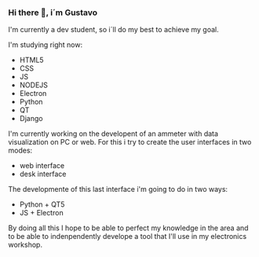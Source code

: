 ### Hi there 👋, i´m Gustavo

I'm currently a dev student, so i´ll do my best to achieve my goal.

I'm studying right now:
  * HTML5
  * CSS
  * JS
  * NODEJS
  * Electron
  * Python
  * QT
  * Django

I'm currently working on the developent of an ammeter with data visualization on PC or web.
For this i try to create  the user interfaces in two modes: 
  * web interface 
  * desk interface

The developmente of this last interface i'm going to do in two ways:
  * Python + QT5
  * JS + Electron

By doing all this I hope to be able to perfect my knowledge in the area and to be able to indenpendently develope a tool that I'll use in my electronics workshop.

<!--
**chulkx/chulkx** is a ✨ _special_ ✨ repository because its `README.md` (this file) appears on your GitHub profile.

Here are some ideas to get you started:

- 🔭 I’m currently working on ...
- 🌱 I’m currently learning ...
- 👯 I’m looking to collaborate on ...
- 🤔 I’m looking for help with ...
- 💬 Ask me about ...
- 📫 How to reach me: ...
- 😄 Pronouns: ...
- ⚡ Fun fact: ...
-->
